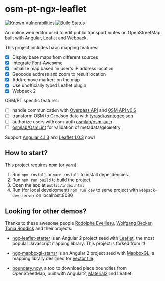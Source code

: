 osm-pt-ngx-leaflet
==================

[![Known Vulnerabilities](https://snyk.io/test/github/snyk/goof/badge.svg)](https://snyk.io/test/github/snyk/goof)
[![Build Status](https://travis-ci.org/haoliangyu/ngx-leaflet-starter.svg?branch=master)](https://github.com/haoliangyu/ngx-leaflet-starter)

An online web editor used to edit public transport routes on OpenStreetMap built with Angular, Leaflet and Webpack.

This project includes basic mapping features:
-   [x] Display base maps from different sources
-   [x] Integrate Font-Awesome
-	[x] Initialize map based on user's IP address location
-	[x] Geocode address and zoom to result location
-	[x] Add/remove markers on the map
-   [x] Use unofficially typed Leaflet plugin
-	[x] Webpack 2

OSM/PT specific features:
-   [ ] handle communication with [Overpass API](https://wiki.openstreetmap.org/wiki/Overpass_API/Overpass_API_by_Example) and [OSM API v0.6](https://wiki.openstreetmap.org/wiki/API_v0.6)
-   [ ] transform OSM to GeoJson data with [tyrasd/osmtogeojson](https://github.com/tyrasd/osmtogeojson)
-   [ ] authorize users with osm-auth [osmlab/osm-auth](https://github.com/osmlab/osm-auth)
-   [ ] [osmlab/OsmLint](https://github.com/osmlab/osmlint) for validation of metadata/geometry

Support [Angular 4.1.3](https://angular.io/) and [Leaflet 1.0.3](http://leafletjs.com/) now!

How to start?
--------------

This project requires [npm](https://www.npmjs.com/) (or [yarn](https://yarnpkg.com/)).

1.	Run `npm install` or `yarn install` to install dependencies.
2.	Run `npm run build` to build the project.
3.  Open the app at `public/index.html`
4.  Run (for local development) `npm run dev` to serve project with `webpack-dev-server` on localhost:8080

Looking for other demos?
-------------------------------
Thanks to these awesome people [Rodolphe Eveilleau](https://github.com/rdphv), [Wolfgang Becker](https://github.com/vimwb), [Tonia Roddick](https://github.com/troddick) and their projects:

* [ngx-leaflet-starter](https://github.com/haoliangyu/ngx-leaflet-starter) is an Angular 2 project seed with [Leaflet](http://leafletjs.com/), the most popular Javascript mapping library. This project is forked from it!

* [ngx-mapboxgl-starter](https://github.com/haoliangyu/ngx-mapboxgl-starter) is an Angular 2 project seed with [MapboxGL](https://www.mapbox.com/mapbox-gl-js/api/), a mapping library designed for [vector tile](https://www.mapbox.com/help/define-vector-tiles/).

* [boundary.now](https://github.com/haoliangyu/boundary.now), a tool to download place boundries from OpenStreetMap, built with Angular2, [Material2](https://github.com/angular/material2) and Leaflet.
